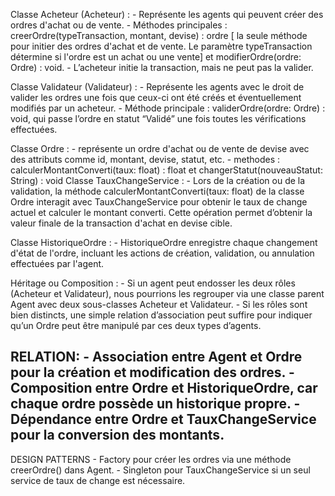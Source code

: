 Classe Acheteur (Acheteur) :
    - Représente les agents qui peuvent créer des ordres d'achat ou de vente.
    - Méthodes principales : creerOrdre(typeTransaction, montant, devise) : ordre [ la seule méthode pour initier des ordres d'achat et de vente. Le paramètre typeTransaction détermine si l'ordre est un achat ou une vente] et modifierOrdre(ordre: Ordre) : void.
    - L’acheteur initie la transaction, mais ne peut pas la valider.

Classe Validateur (Validateur) :
    - Représente les agents avec le droit de valider les ordres une fois que ceux-ci ont été créés et éventuellement modifiés par un acheteur.
    - Méthode principale : validerOrdre(ordre: Ordre) : void, qui passe l’ordre en statut “Validé” une fois toutes les vérifications effectuées.

Classe Ordre : 
    - représente un ordre d'achat ou de vente de devise avec des attributs comme id, montant, devise, statut, etc.
    - methodes : calculerMontantConverti(taux: float) : float et changerStatut(nouveauStatut: String) : void
Classe TauxChangeService : 
    - Lors de la création ou de la validation, la méthode calculerMontantConverti(taux: float) de la classe Ordre interagit avec TauxChangeService pour obtenir le taux de change actuel et calculer le montant converti. Cette opération permet d’obtenir la valeur finale de la transaction d'achat en devise cible.

Classe HistoriqueOrdre : 
    - HistoriqueOrdre enregistre chaque changement d'état de l'ordre, incluant les actions de création, validation, ou annulation effectuées par l'agent.

Héritage ou Composition :
    - Si un agent peut endosser les deux rôles (Acheteur et Validateur), nous pourrions les regrouper via une classe parent Agent avec deux sous-classes Acheteur et Validateur.
    - Si les rôles sont bien distincts, une simple relation d’association peut suffire pour indiquer qu’un Ordre peut être manipulé par ces deux types d’agents.

RELATION:
    - Association entre Agent et Ordre pour la création et modification des ordres.
    - Composition entre Ordre et HistoriqueOrdre, car chaque ordre possède un historique propre.
    - Dépendance entre Ordre et TauxChangeService pour la conversion des montants.
--------------------------------------------------------------------------------------------------------------------------------------------------------------------------

DESIGN PATTERNS
    - Factory pour créer les ordres via une méthode creerOrdre() dans Agent.
    - Singleton pour TauxChangeService si un seul service de taux de change est nécessaire.